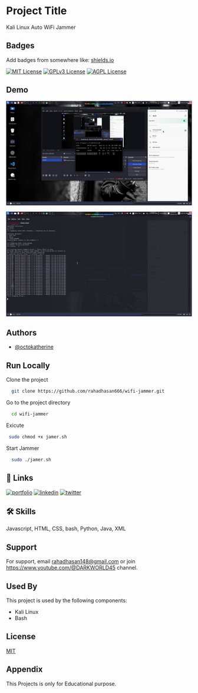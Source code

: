 
# Project Title

Kali Linux Auto WiFi Jammer


## Badges

Add badges from somewhere like: [shields.io](https://shields.io/)

[![MIT License](https://img.shields.io/badge/License-MIT-green.svg)](https://choosealicense.com/licenses/mit/)
[![GPLv3 License](https://img.shields.io/badge/License-GPL%20v3-yellow.svg)](https://opensource.org/licenses/)
[![AGPL License](https://img.shields.io/badge/license-AGPL-blue.svg)](http://www.gnu.org/licenses/agpl-3.0)


## Demo

![Screenshot 1](https://raw.githubusercontent.com/rahadhasan666/wifi-jammer/main/Screenshot_2025-05-26_02_42_41.png)

![Screenshot 2](https://raw.githubusercontent.com/rahadhasan666/wifi-jammer/main/Screenshot_2025-05-26_02_43_24.png)



## Authors

- [@octokatherine](https://www.github.com/rahadhasan666)


## Run Locally

Clone the project

```bash
  git clone https://github.com/rahadhasan666/wifi-jammer.git
```

Go to the project directory

```bash
  cd wifi-jammer
```

Exicute

```bash
 sudo chmod +x jamer.sh
```

Start Jammer

```bash
  sudo ./jamer.sh
```


## 🔗 Links
[![portfolio](https://img.shields.io/badge/my_portfolio-000?style=for-the-badge&logo=ko-fi&logoColor=white)](https://katherineoelsner.com/)
[![linkedin](https://img.shields.io/badge/linkedin-0A66C2?style=for-the-badge&logo=linkedin&logoColor=white)](https://www.linkedin.com/)
[![twitter](https://img.shields.io/badge/twitter-1DA1F2?style=for-the-badge&logo=twitter&logoColor=white)](https://twitter.com/)


## 🛠 Skills
Javascript, HTML, CSS, bash, Python, Java, XML


## Support

For support, email rahadhasan148@gmail.com or join https://www.youtube.com/@DARKWORLD45 channel.


## Used By

This project is used by the following components:

- Kali Linux
- Bash


## License

[MIT](https://github.com/rahadhasan666/wifi-jammer/blob/main/LICENSE)


## Appendix

This Projects is only for Educational purpose.

